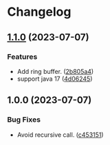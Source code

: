 # Changelog

## [1.1.0](https://github.com/teletha/primavera/compare/v1.0.0...v1.1.0) (2023-07-07)


### Features

* Add ring buffer. ([2b805a4](https://github.com/teletha/primavera/commit/2b805a4eeddc0788e9fa8f08fe2112c65f728725))
* support java 17 ([4d06245](https://github.com/teletha/primavera/commit/4d06245d4049c59a0db6de790caf1e195b368840))

## 1.0.0 (2023-07-07)


### Bug Fixes

* Avoid recursive call. ([c453151](https://github.com/teletha/primavera/commit/c45315177edc82f1428762dcc20d71af1912c6ab))
